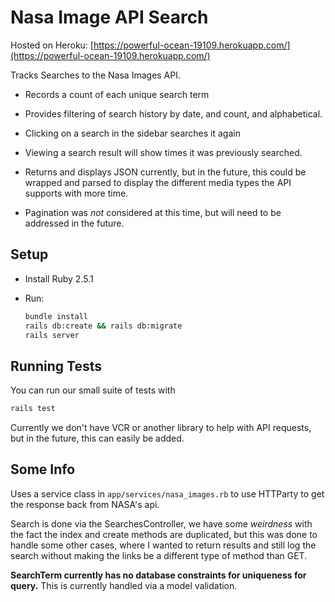 # Nasa Image API Search

Hosted on Heroku: [https://powerful-ocean-19109.herokuapp.com/](https://powerful-ocean-19109.herokuapp.com/)

Tracks Searches to the Nasa Images API.

* Records a count of each unique search term
* Provides filtering of search history by date, and count, and alphabetical.
* Clicking on a search in the sidebar searches it again

* Viewing a search result will show times it was previously searched.
* Returns and displays JSON currently, but in the future, this could be wrapped
  and parsed to display the different media types the API supports with more time.

* Pagination was _not_ considered at this time, but will need to be addressed in the future.

## Setup

* Install Ruby 2.5.1

* Run:

  ```bash
  bundle install
  rails db:create && rails db:migrate
  rails server
  ```

## Running Tests

You can run our small suite of tests with

```bash
rails test
```

Currently we don't have VCR or another library to help with API requests, but in the future, this can easily be added.

## Some Info

Uses a service class in `app/services/nasa_images.rb` to use HTTParty to get the
response back from NASA's api.

Search is done via the SearchesController, we have some _weirdness_ with the fact
the index and create methods are duplicated, but this was done to handle some other
cases, where I wanted to return results and still log the search without making the
links be a different type of method than GET.

**SearchTerm currently has no database constraints for uniqueness for query.**
This is currently handled via a model validation.
